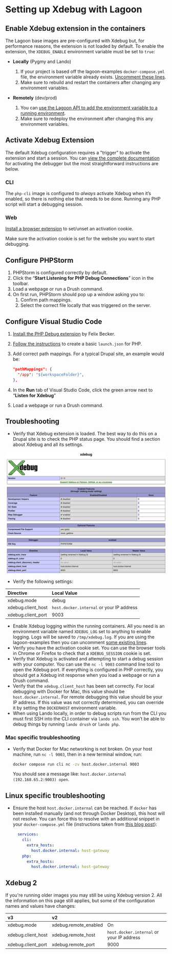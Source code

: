 # Setting up Xdebug with Lagoon

## Enable Xdebug extension in the containers

The Lagoon base images are pre-configured with Xdebug but, for performance
reasons, the extension is not loaded by default. To enable the extension, the
`XDEBUG_ENABLE` environment variable must be set to `true`:

- **Locally** (Pygmy and Lando)

  1.  If your project is based off the lagoon-examples `docker-compose.yml`
      file, the environment variable already exists. [Uncomment these lines](https://github.com/lagoon-examples/drupal10-base/blob/main/docker-compose.yml#L14-L15).
  2.  Make sure to rebuild and restart the containers after changing any
      environment variables.
- **Remotely** (dev/prod)
  1.  You can
      [use the Lagoon API to add the environment variable to a running environment](../concepts-advanced/environment-variables.md#runtime-environment-variables-lagoon-api).
  2.  Make sure to redeploy the environment after changing this any
      environment variables.

## Activate Xdebug Extension

The default Xdebug configuration requires a "trigger" to activate the extension
and start a session. You can [view the complete documentation](https://xdebug.org/docs/step_debug#activate_debugger)
for activating the debugger but the most straightforward instructions are below.

### CLI

The `php-cli` image is configured to _always_ activate Xdebug when it’s enabled,
so there is nothing else that needs to be done. Running any PHP script will
start a debugging session.

### Web

[Install a browser extension](https://xdebug.org/docs/step_debug#browser-extensions)
to set/unset an activation cookie.

Make sure the activation cookie is set for the website you want to start
debugging.

## Configure PHPStorm

1. PHPStorm is configured correctly by default.
2. Click the “**Start Listening for PHP Debug Connections**” icon in the
   toolbar.
3. Load a webpage or run a Drush command.
4. On first run, PHPStorm should pop up a window asking you to:
   1. Confirm path mappings.
   2. Select the correct file locally that was triggered on the server.

## Configure Visual Studio Code

1. [Install the PHP Debug extension](https://marketplace.visualstudio.com/items?itemName=felixfbecker.php-debug)
   by Felix Becker.
2. [Follow the instructions](https://marketplace.visualstudio.com/items?itemName=felixfbecker.php-debug#vs-code-configuration)
   to create a basic `launch.json` for PHP.
3. Add correct path mappings. For a typical Drupal site, an example would be:

   ```json title="launch.json"
   "pathMappings": {
     "/app": "${workspaceFolder}",
   },
   ```

4. In the **Run** tab of Visual Studio Code, click the green arrow next to
   “**Listen for Xdebug**”
5. Load a webpage or run a Drush command.

## Troubleshooting

- Verify that Xdebug extension is loaded. The best way to do this on a Drupal
  site is to check the PHP status page. You should find a section about Xdebug
  and all its settings.

![phpinfo results](../images/phpinfo.png)

- Verify the following settings:

| Directive          | Local Value                               |
|:-------------------|:------------------------------------------|
| xdebug.mode        | debug                                     |
| xdebug.client_host | `host.docker.internal` or your IP address |
| xdebug.client_port | 9003                                      |

- Enable Xdebug logging within the running containers. All you need is an
  environment variable named `XDEBUG_LOG` set to anything to enable logging.
  Logs will be saved to `/tmp/xdebug.log`. If you are using the lagoon-examples
  then you can uncomment [some existing lines](https://github.com/lagoon-examples/drupal10-base/blob/main/docker-compose.yml#L16-L18).
- Verify you have the activation cookie set. You can use the browser tools in
  Chrome or Firefox to check that a `XDEBUG_SESSION` cookie is set.
- Verify that Xdebug is activated and attempting to start a debug session with
  your computer. You can use the `nc -l 9003` command line tool to open the
  Xdebug port. If everything is configured in PHP correctly, you should get a
  Xdebug init response when you load a webpage or run a Drush command.
- Verify that the `xdebug.client_host` has been set correctly. For local
  debugging with Docker for Mac, this value should be `host.docker.internal`.
  For remote debugging this value should be your IP address. If this value was
  not correctly determined, you can override it by setting the `DOCKERHOST`
  environment variable.
- When using Lando locally, in order to debug scripts run from the CLI you must
  first SSH into the CLI container via `lando ssh`. You won’t be able to debug
  things by running `lando drush` or `lando php`.

### Mac specific troubleshooting

- Verify that Docker for Mac networking is not broken. On your host machine, run
  `nc -l 9003`, then in a new terminal window, run:

  ```bash title="Verify Docker for Mac networking"
  docker compose run cli nc -zv host.docker.internal 9003
  ```

  You should see a message like:
  `host.docker.internal (192.168.65.2:9003) open`.

## Linux specific troubleshooting

- Ensure the host `host.docker.internal` can be reached. If `docker` has been
  installed manually (and not through Docker Desktop), this host will not
  resolve. You can force this to resolve with an additional snippet in your
  `docker-compose.yml` file (instructions taken from [this blog post](https://medium.com/the-sensiolabs-tech-blog/how-to-use-xdebug-in-docker-phpstorm-76d998ef2534)):

  ```yaml title="docker-compose.yml alterations for Linux"
    services:
      cli:
        extra_hosts:
          host.docker.internal: host-gateway
      php:
        extra_hosts:
          host.docker.internal: host-gateway
  ```

## Xdebug 2

If you're running older images you may still be using Xdebug version 2. All the
information on this page still applies, but some of the configuration names and
values have changes:

| v3                 | v2                    |                                           |
|:-------------------|:----------------------|:------------------------------------------|
| xdebug.mode        | xdebug.remote_enabled | On                                        |
| xdebug.client_host | xdebug.remote_host    | `host.docker.internal` or your IP address |
| xdebug.client_port | xdebug.remote_port    | 9000                                      |
